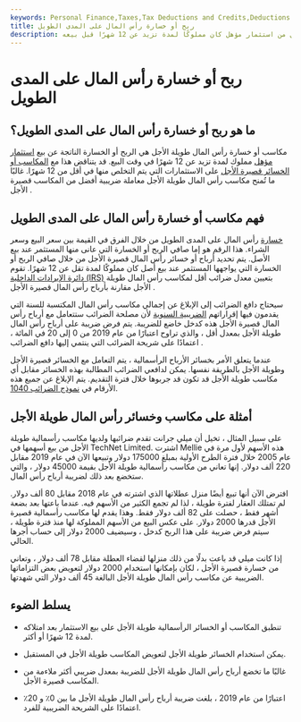 ```yaml
---
keywords: Personal Finance,Taxes,Tax Deductions and Credits,Deductions and Credits
title: ربح أو خسارة رأس المال على المدى الطويل
description: يأتي مكسب أو خسارة رأس المال طويل الأجل من استثمار مؤهل كان مملوكًا لمدة تزيد عن 12 شهرًا قبل بيعه.
---
```


# ربح أو خسارة رأس المال على المدى الطويل
## ما هو ربح أو خسارة رأس المال على المدى الطويل؟

مكاسب أو خسارة رأس المال طويلة الأجل هي الربح أو الخسارة الناتجة عن بيع [استثمار مؤهل](/qualifyinginvestment) مملوك لمدة تزيد عن 12 شهرًا في وقت البيع. قد يتناقض هذا مع [المكاسب أو الخسائر قصيرة الأجل](/short-term-gain) على الاستثمارات التي يتم التخلص منها في أقل من 12 شهرًا. غالبًا ما تُمنح مكاسب رأس المال طويلة الأجل معاملة ضريبية أفضل من المكاسب قصيرة الأجل .

## فهم مكاسب أو خسارة رأس المال على المدى الطويل

[خسارة](/capitalloss) رأس المال على المدى الطويل من خلال الفرق في القيمة بين سعر البيع وسعر الشراء. هذا الرقم هو إما صافي الربح أو الخسارة التي عانى منها المستثمر عند بيع الأصل. يتم تحديد أرباح أو خسائر رأس المال قصيرة الأجل من خلال صافي الربح أو الخسارة التي يواجهها المستثمر عند بيع أصل كان مملوكًا لمدة تقل عن 12 شهرًا. تقوم [دائرة الإيرادات الداخلية (IRS)](/irs) بتعيين معدل ضرائب أقل لمكاسب رأس المال طويلة الأجل مقارنة بأرباح رأس المال قصيرة الأجل .

سيحتاج دافع الضرائب إلى الإبلاغ عن إجمالي مكاسب رأس المال المكتسبة للسنة التي يقدمون فيها إقراراتهم [الضريبية السنوية](/taxreturn) لأن مصلحة الضرائب ستتعامل مع أرباح رأس المال قصيرة الأجل هذه كدخل خاضع للضريبة. يتم فرض ضريبة على أرباح رأس المال طويلة الأجل بمعدل أقل ، والذي تراوح اعتبارًا من عام 2019 من 0 إلى 20 في المائة ، اعتمادًا على شريحة الضرائب التي ينتمي إليها دافع الضرائب .

عندما يتعلق الأمر بخسائر الأرباح الرأسمالية ، يتم التعامل مع الخسائر قصيرة الأجل وطويلة الأجل بالطريقة نفسها. يمكن لدافعي الضرائب المطالبة بهذه الخسائر مقابل أي مكاسب طويلة الأجل قد تكون قد جربوها خلال فترة التقديم. يتم الإبلاغ عن جميع هذه الأرقام في [نموذج الضرائب 1040](/1040).

## أمثلة على مكاسب وخسائر رأس المال طويلة الأجل

على سبيل المثال ، تخيل أن ميلي جرانت تقدم ضرائبها ولديها مكاسب رأسمالية طويلة الأجل من بيع أسهمها في TechNet Limited. اشترت Mellie هذه الأسهم لأول مرة في عام 2005 خلال فترة الطرح الأولية بمبلغ 175000 دولار وتبيعها الآن في عام 2019 مقابل 220 ألف دولار. إنها تعاني من مكاسب رأسمالية طويلة الأجل بقيمة 45000 دولار ، والتي ستخضع بعد ذلك لضريبة أرباح رأس المال.

افترض الآن أنها تبيع أيضًا منزل عطلاتها الذي اشترته في عام 2018 مقابل 80 ألف دولار. لم تمتلك العقار لفترة طويلة ، لذا لم تجمع الكثير من الأسهم فيه. عندما باعتها بعد بضعة أشهر فقط ، حصلت على 82 ألف دولار فقط. وهذا يقدم لها مكاسب رأسمالية قصيرة الأجل قدرها 2000 دولار. على عكس البيع من الأسهم المملوكة لها منذ فترة طويلة ، سيتم فرض ضريبة على هذا الربح كدخل ، وسيضيف 2000 دولار إلى حساب أجرها الحالي.

إذا كانت ميلي قد باعت بدلًا من ذلك منزلها لقضاء العطلة مقابل 78 ألف دولار ، وتعاني من خسارة قصيرة الأجل ، لكان بإمكانها استخدام 2000 دولار لتعويض بعض التزاماتها الضريبية عن مكاسب رأس المال طويلة الأجل البالغة 45 ألف دولار التي شهدتها.

## يسلط الضوء

- تنطبق المكاسب أو الخسائر الرأسمالية طويلة الأجل على بيع الاستثمار بعد امتلاكه لمدة 12 شهرًا أو أكثر.

- يمكن استخدام الخسائر طويلة الأجل لتعويض المكاسب طويلة الأجل في المستقبل.

- غالبًا ما تخضع أرباح رأس المال طويلة الأجل للضريبة بمعدل ضريبي أكثر ملاءمة من المكاسب قصيرة الأجل.

- اعتبارًا من عام 2019 ، بلغت ضريبة أرباح رأس المال طويلة الأجل ما بين 0٪ و 20٪ اعتمادًا على الشريحة الضريبية للفرد.

